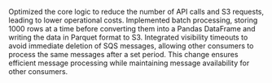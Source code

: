Optimized the core logic to reduce the number of API calls and S3 requests, leading to lower operational costs. Implemented batch processing, storing 1000 rows at a time before converting them into a Pandas DataFrame and writing the data in Parquet format to S3. Integrated visibility timeouts to avoid immediate deletion of SQS messages, allowing other consumers to process the same messages after a set period. This change ensures efficient message processing while maintaining message availability for other consumers.
